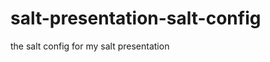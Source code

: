salt-presentation-salt-config
=============================

the salt config for my salt presentation
